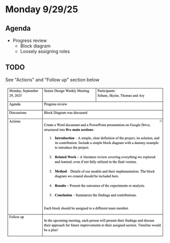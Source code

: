 # Monday 9/29/25

## Agenda
- Progress review
    - Block diagram
    - Loosely assigning roles

## TODO
See "Actions" and "Follow up" section below

![alt text](9-29-25-prof-notes.png)